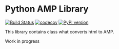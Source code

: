 # Python AMP Library
[![Build Status](https://travis-ci.org/dorokhin/amp-tools.svg?branch=master)](https://travis-ci.org/dorokhin/amp-tools)
[![codecov](https://codecov.io/gh/dorokhin/amp-tools/branch/master/graph/badge.svg)](https://codecov.io/gh/dorokhin/amp-tools)
[![PyPI version](https://badge.fury.io/py/amp-tools.svg)](https://badge.fury.io/py/amp-tools)


This library contains class what converts html to AMP.

Work in progress